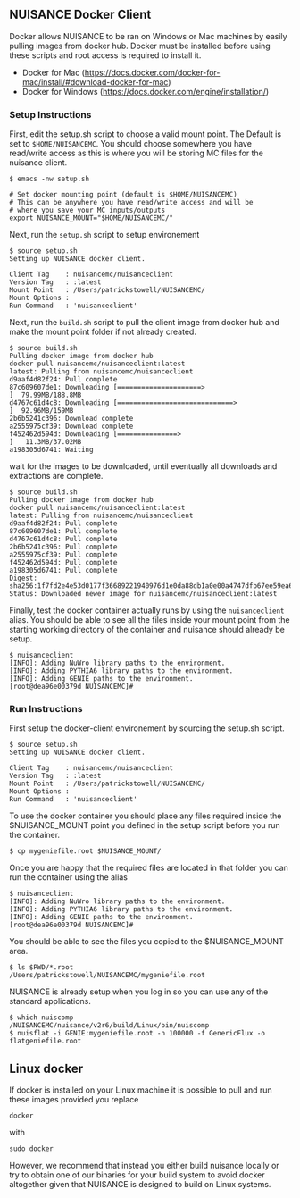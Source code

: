 ## NUISANCE Docker Client

Docker allows NUISANCE to be ran on Windows or Mac machines by easily pulling images from docker hub.
Docker must be installed before using these scripts and root access is required to install it.
- Docker for Mac (https://docs.docker.com/docker-for-mac/install/#download-docker-for-mac)
- Docker for Windows (https://docs.docker.com/engine/installation/)


### Setup Instructions
First, edit the setup.sh script to choose a valid mount point. The Default is set to `$HOME/NUISANCEMC`.
You should choose somewhere you have read/write access as this is where you will be storing MC files for the nuisance client.
```
$ emacs -nw setup.sh

# Set docker mounting point (default is $HOME/NUISANCEMC)
# This can be anywhere you have read/write access and will be
# where you save your MC inputs/outputs
export NUISANCE_MOUNT="$HOME/NUISANCEMC/"
```

Next, run the `setup.sh` script to setup environement
``` 
$ source setup.sh 
Setting up NUISANCE docker client.

Client Tag    : nuisancemc/nuisanceclient
Version Tag   : :latest
Mount Point   : /Users/patrickstowell/NUISANCEMC/
Mount Options :
Run Command   : 'nuisanceclient'
```

Next, run the `build.sh` script to pull the client image from docker hub and make the mount point folder if not already created.
```
$ source build.sh
Pulling docker image from docker hub
docker pull nuisancemc/nuisanceclient:latest
latest: Pulling from nuisancemc/nuisanceclient
d9aaf4d82f24: Pull complete
87c609607de1: Downloading [=====================>                             ]  79.99MB/188.8MB
d4767c61d4c8: Downloading [=============================>                     ]  92.96MB/159MB
2b6b5241c396: Download complete
a2555975cf39: Download complete
f452462d594d: Downloading [===============>                                   ]   11.3MB/37.02MB
a198305d6741: Waiting
```
wait for the images to be downloaded, until eventually all downloads and extractions are complete.
```
$ source build.sh
Pulling docker image from docker hub
docker pull nuisancemc/nuisanceclient:latest
latest: Pulling from nuisancemc/nuisanceclient
d9aaf4d82f24: Pull complete
87c609607de1: Pull complete
d4767c61d4c8: Pull complete
2b6b5241c396: Pull complete
a2555975cf39: Pull complete
f452462d594d: Pull complete
a198305d6741: Pull complete
Digest: sha256:1f7fd2e4e53d0177f36689221940976d1e0da88db1a0e00a4747dfb67ee59ea6
Status: Downloaded newer image for nuisancemc/nuisanceclient:latest
```

Finally, test the docker container actually runs by using the `nuisanceclient` alias. You should be able to see all the files inside your mount point from the starting working directory of the container and nuisance should already be setup.
```
$ nuisanceclient
[INFO]: Adding NuWro library paths to the environment.
[INFO]: Adding PYTHIA6 library paths to the environment.
[INFO]: Adding GENIE paths to the environment.
[root@dea96e00379d NUISANCEMC]#
```

### Run Instructions
First setup the docker-client environement by sourcing the setup.sh script.
```
$ source setup.sh
Setting up NUISANCE docker client.

Client Tag    : nuisancemc/nuisanceclient
Version Tag   : :latest
Mount Point   : /Users/patrickstowell/NUISANCEMC/
Mount Options :
Run Command   : 'nuisanceclient'
```
To use the docker container you should place any files required inside the $NUISANCE_MOUNT point you defined in the setup script before you run the container.
```
$ cp mygeniefile.root $NUISANCE_MOUNT/
```
Once you are happy that the required files are located in that folder you can run the container using the alias
```
$ nuisanceclient
[INFO]: Adding NuWro library paths to the environment.
[INFO]: Adding PYTHIA6 library paths to the environment.
[INFO]: Adding GENIE paths to the environment.
[root@dea96e00379d NUISANCEMC]#
```
You should be able to see the files you copied to the $NUISANCE_MOUNT area.
```
$ ls $PWD/*.root
/Users/patrickstowell/NUISANCEMC/mygeniefile.root
```
NUISANCE is already setup when you log in so you can use any of the standard applications.
```
$ which nuiscomp 
/NUISANCEMC/nuisance/v2r6/build/Linux/bin/nuiscomp
$ nuisflat -i GENIE:mygeniefile.root -n 100000 -f GenericFlux -o flatgeniefile.root
```


## Linux docker
If docker is installed on your Linux machine it is possible to pull and run these images provided you replace 
```
docker
```
with
```
sudo docker
```

However, we recommend that instead you either build nuisance locally or try to obtain one of our binaries for your build system to avoid docker altogether given that NUISANCE is designed to build on Linux systems.
